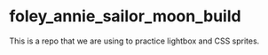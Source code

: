 # foley_annie_sailor_moon_build
 This is a repo that we are using to practice lightbox and CSS sprites.
